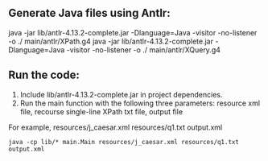 
## Generate Java files using Antlr:
java -jar lib/antlr-4.13.2-complete.jar -Dlanguage=Java -visitor -no-listener -o ./ main/antlr/XPath.g4
java -jar lib/antlr-4.13.2-complete.jar -Dlanguage=Java -visitor -no-listener -o ./ main/antlr/XQuery.g4


## Run the code:
1. Include lib/antlr-4.13.2-complete.jar in project dependencies.
2. Run the main function with the following three parameters: 
resource xml file, recourse single-line XPath txt file, output file

For example,
resources/j_caesar.xml resources/q1.txt output.xml  
```
java -cp lib/* main.Main resources/j_caesar.xml resources/q1.txt output.xml 
```
